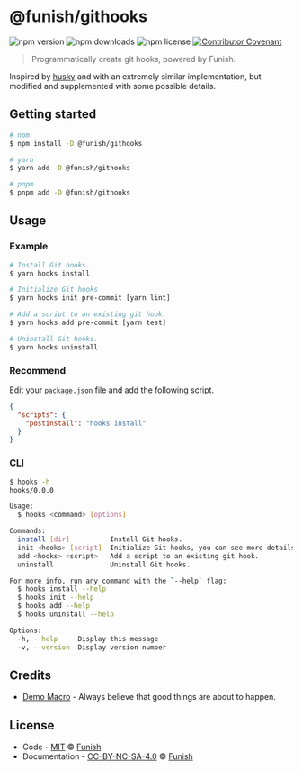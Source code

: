 # @funish/githooks

![npm version](https://img.shields.io/npm/v/@funish/githooks)
![npm downloads](https://img.shields.io/npm/dw/@funish/githooks)
![npm license](https://img.shields.io/npm/l/@funish/githooks)
[![Contributor Covenant](https://img.shields.io/badge/Contributor%20Covenant-2.1-4baaaa.svg)](https://www.contributor-covenant.org/version/2/1/code_of_conduct/)

> Programmatically create git hooks, powered by Funish.

Inspired by [husky](https://github.com/typicode/husky) and with an extremely similar implementation, but modified and supplemented with some possible details.

## Getting started

```bash
# npm
$ npm install -D @funish/githooks

# yarn
$ yarn add -D @funish/githooks

# pnpm
$ pnpm add -D @funish/githooks
```

## Usage

### Example

```bash
# Install Git hooks.
$ yarn hooks install

# Initialize Git hooks
$ yarn hooks init pre-commit [yarn lint]

# Add a script to an existing git hook.
$ yarn hooks add pre-commit [yarn test]

# Uninstall Git hooks.
$ yarn hooks uninstall
```

### Recommend

Edit your `package.json` file and add the following script.

```json
{
  "scripts": {
    "postinstall": "hooks install"
  }
}
```

### CLI

```bash
$ hooks -h
hooks/0.0.0

Usage:
  $ hooks <command> [options]

Commands:
  install [dir]          Install Git hooks.
  init <hooks> [script]  Initialize Git hooks, you can see more details at https://git-scm.com/docs/githooks.
  add <hooks> <script>   Add a script to an existing git hook.
  uninstall              Uninstall Git hooks.

For more info, run any command with the `--help` flag:
  $ hooks install --help
  $ hooks init --help
  $ hooks add --help
  $ hooks uninstall --help

Options:
  -h, --help     Display this message
  -v, --version  Display version number
```

## Credits

- [Demo Macro](https://github.com/DemoMacro) - Always believe that good things are about to happen.

## License

- Code - [MIT](LICENSE) &copy; [Funish](https://funish.net/)
- Documentation - [CC-BY-NC-SA-4.0](https://creativecommons.org/licenses/by-nc-sa/4.0/) &copy; [Funish](https://funish.net/)
